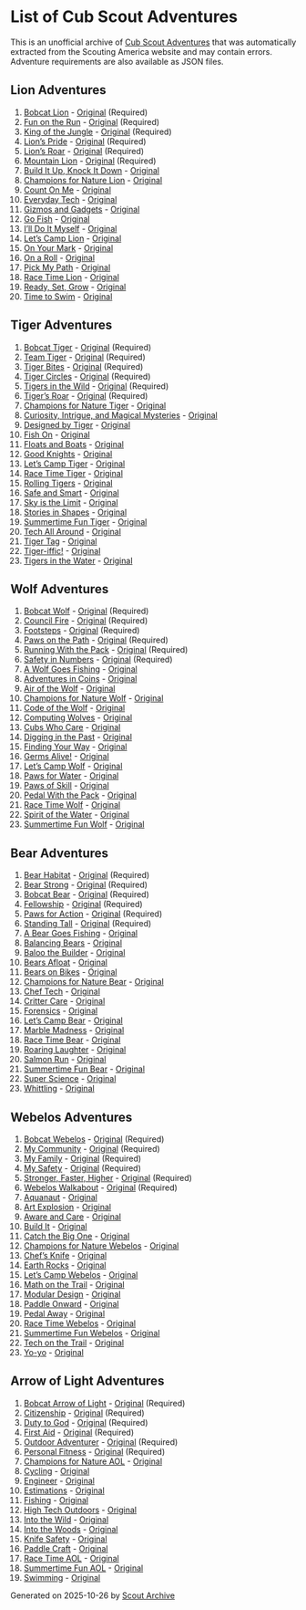 # List of Cub Scout Adventures

This is an unofficial archive of [Cub Scout Adventures](https://www.scouting.org/programs/cub-scouts/adventures/) that was automatically extracted from the Scouting America website and may contain errors. Adventure requirements are also available as JSON files.

## Lion Adventures

1. [Bobcat Lion](lion/bobcat-lion.md) - [Original](https://www.scouting.org/cub-scout-adventures/bobcat-lion/) (Required)
1. [Fun on the Run](lion/fun-on-the-run.md) - [Original](https://www.scouting.org/cub-scout-adventures/fun-on-the-run/) (Required)
1. [King of the Jungle](lion/king-of-the-jungle.md) - [Original](https://www.scouting.org/cub-scout-adventures/king-of-the-jungle/) (Required)
1. [Lion’s Pride](lion/lions-pride.md) - [Original](https://www.scouting.org/cub-scout-adventures/lions-pride/) (Required)
1. [Lion’s Roar](lion/lions-roar.md) - [Original](https://www.scouting.org/cub-scout-adventures/lions-roar/) (Required)
1. [Mountain Lion](lion/mountain-lion.md) - [Original](https://www.scouting.org/cub-scout-adventures/mountain-lion/) (Required)
1. [Build It Up, Knock It Down](lion/build-it-up-knock-it-down.md) - [Original](https://www.scouting.org/cub-scout-adventures/build-it-up-knock-it-down/)
1. [Champions for Nature Lion](lion/champions-for-nature-lion.md) - [Original](https://www.scouting.org/cub-scout-adventures/champions-for-nature-lion/)
1. [Count On Me](lion/count-on-me.md) - [Original](https://www.scouting.org/cub-scout-adventures/count-on-me/)
1. [Everyday Tech](lion/everyday-tech.md) - [Original](https://www.scouting.org/cub-scout-adventures/everyday-tech/)
1. [Gizmos and Gadgets](lion/gizmos-and-gadgets.md) - [Original](https://www.scouting.org/cub-scout-adventures/gizmos-and-gadgets/)
1. [Go Fish](lion/go-fish.md) - [Original](https://www.scouting.org/cub-scout-adventures/go-fish/)
1. [I’ll Do It Myself](lion/ill-do-it-myself.md) - [Original](https://www.scouting.org/cub-scout-adventures/ill-do-it-myself/)
1. [Let’s Camp Lion](lion/lets-camp-lion.md) - [Original](https://www.scouting.org/cub-scout-adventures/lets-camp-lion/)
1. [On Your Mark](lion/on-your-mark.md) - [Original](https://www.scouting.org/cub-scout-adventures/on-your-mark/)
1. [On a Roll](lion/on-a-roll.md) - [Original](https://www.scouting.org/cub-scout-adventures/on-a-roll/)
1. [Pick My Path](lion/pick-my-path.md) - [Original](https://www.scouting.org/cub-scout-adventures/pick-my-path-lion/)
1. [Race Time Lion](lion/race-time-lion.md) - [Original](https://www.scouting.org/cub-scout-adventures/race-time-lion/)
1. [Ready, Set, Grow](lion/ready-set-grow.md) - [Original](https://www.scouting.org/cub-scout-adventures/ready-set-grow/)
1. [Time to Swim](lion/time-to-swim.md) - [Original](https://www.scouting.org/cub-scout-adventures/time-to-swim/)

## Tiger Adventures

1. [Bobcat Tiger](tiger/bobcat-tiger.md) - [Original](https://www.scouting.org/cub-scout-adventures/bobcat-tiger/) (Required)
1. [Team Tiger](tiger/team-tiger.md) - [Original](https://www.scouting.org/cub-scout-adventures/team-tiger/) (Required)
1. [Tiger Bites](tiger/tiger-bites.md) - [Original](https://www.scouting.org/cub-scout-adventures/tiger-bites/) (Required)
1. [Tiger Circles](tiger/tiger-circles.md) - [Original](https://www.scouting.org/cub-scout-adventures/tiger-circles/) (Required)
1. [Tigers in the Wild](tiger/tigers-in-the-wild.md) - [Original](https://www.scouting.org/cub-scout-adventures/tigers-in-the-wild/) (Required)
1. [Tiger’s Roar](tiger/tigers-roar.md) - [Original](https://www.scouting.org/cub-scout-adventures/tigers-roar/) (Required)
1. [Champions for Nature Tiger](tiger/champions-for-nature-tiger.md) - [Original](https://www.scouting.org/cub-scout-adventures/champions-for-nature-tiger/)
1. [Curiosity, Intrigue, and Magical Mysteries](tiger/curiosity-intrigue-and-magical-mysteries.md) - [Original](https://www.scouting.org/cub-scout-adventures/curiosity-intrigue-and-magical-mysteries/)
1. [Designed by Tiger](tiger/designed-by-tiger.md) - [Original](https://www.scouting.org/cub-scout-adventures/designed-by-tiger/)
1. [Fish On](tiger/fish-on.md) - [Original](https://www.scouting.org/cub-scout-adventures/fish-on/)
1. [Floats and Boats](tiger/floats-and-boats.md) - [Original](https://www.scouting.org/cub-scout-adventures/floats-and-boats/)
1. [Good Knights](tiger/good-knights.md) - [Original](https://www.scouting.org/cub-scout-adventures/good-knights/)
1. [Let’s Camp Tiger](tiger/lets-camp-tiger.md) - [Original](https://www.scouting.org/cub-scout-adventures/lets-camp-tiger/)
1. [Race Time Tiger](tiger/race-time-tiger.md) - [Original](https://www.scouting.org/cub-scout-adventures/race-time-tiger/)
1. [Rolling Tigers](tiger/rolling-tigers.md) - [Original](https://www.scouting.org/cub-scout-adventures/rolling-tigers/)
1. [Safe and Smart](tiger/safe-and-smart.md) - [Original](https://www.scouting.org/cub-scout-adventures/safe-and-smart/)
1. [Sky is the Limit](tiger/sky-is-the-limit.md) - [Original](https://www.scouting.org/cub-scout-adventures/sky-is-the-limit/)
1. [Stories in Shapes](tiger/stories-in-shapes.md) - [Original](https://www.scouting.org/cub-scout-adventures/stories-in-shapes/)
1. [Summertime Fun Tiger](tiger/summertime-fun-tiger.md) - [Original](https://www.scouting.org/cub-scout-adventures/summertime-fun-tiger/)
1. [Tech All Around](tiger/tech-all-around.md) - [Original](https://www.scouting.org/cub-scout-adventures/tech-all-around/)
1. [Tiger Tag](tiger/tiger-tag.md) - [Original](https://www.scouting.org/cub-scout-adventures/tiger-tag/)
1. [Tiger-iffic!](tiger/tiger-iffic!.md) - [Original](https://www.scouting.org/cub-scout-adventures/tiger-iffic/)
1. [Tigers in the Water](tiger/tigers-in-the-water.md) - [Original](https://www.scouting.org/cub-scout-adventures/tigers-in-the-water/)

## Wolf Adventures

1. [Bobcat Wolf](wolf/bobcat-wolf.md) - [Original](https://www.scouting.org/cub-scout-adventures/bobcat-wolf/) (Required)
1. [Council Fire](wolf/council-fire.md) - [Original](https://www.scouting.org/cub-scout-adventures/council-fire/) (Required)
1. [Footsteps](wolf/footsteps.md) - [Original](https://www.scouting.org/cub-scout-adventures/footsteps/) (Required)
1. [Paws on the Path](wolf/paws-on-the-path.md) - [Original](https://www.scouting.org/cub-scout-adventures/paws-on-the-path/) (Required)
1. [Running With the Pack](wolf/running-with-the-pack.md) - [Original](https://www.scouting.org/cub-scout-adventures/running-with-the-pack/) (Required)
1. [Safety in Numbers](wolf/safety-in-numbers.md) - [Original](https://www.scouting.org/cub-scout-adventures/safety-in-numbers/) (Required)
1. [A Wolf Goes Fishing](wolf/a-wolf-goes-fishing.md) - [Original](https://www.scouting.org/cub-scout-adventures/a-wolf-goes-fishing/)
1. [Adventures in Coins](wolf/adventures-in-coins.md) - [Original](https://www.scouting.org/cub-scout-adventures/adventures-in-coins/)
1. [Air of the Wolf](wolf/air-of-the-wolf.md) - [Original](https://www.scouting.org/cub-scout-adventures/air-of-the-wolf/)
1. [Champions for Nature Wolf](wolf/champions-for-nature-wolf.md) - [Original](https://www.scouting.org/cub-scout-adventures/champions-for-nature-wolf/)
1. [Code of the Wolf](wolf/code-of-the-wolf.md) - [Original](https://www.scouting.org/cub-scout-adventures/code-of-the-wolf/)
1. [Computing Wolves](wolf/computing-wolves.md) - [Original](https://www.scouting.org/cub-scout-adventures/computing-wolves/)
1. [Cubs Who Care](wolf/cubs-who-care.md) - [Original](https://www.scouting.org/cub-scout-adventures/cubs-who-care/)
1. [Digging in the Past](wolf/digging-in-the-past.md) - [Original](https://www.scouting.org/cub-scout-adventures/digging-in-the-past/)
1. [Finding Your Way](wolf/finding-your-way.md) - [Original](https://www.scouting.org/cub-scout-adventures/finding-your-way/)
1. [Germs Alive!](wolf/germs-alive!.md) - [Original](https://www.scouting.org/cub-scout-adventures/germs-alive/)
1. [Let’s Camp Wolf](wolf/lets-camp-wolf.md) - [Original](https://www.scouting.org/cub-scout-adventures/lets-camp-wolf/)
1. [Paws for Water](wolf/paws-for-water.md) - [Original](https://www.scouting.org/cub-scout-adventures/paws-for-water/)
1. [Paws of Skill](wolf/paws-of-skill.md) - [Original](https://www.scouting.org/cub-scout-adventures/paws-of-skill/)
1. [Pedal With the Pack](wolf/pedal-with-the-pack.md) - [Original](https://www.scouting.org/cub-scout-adventures/pedal-with-the-pack/)
1. [Race Time Wolf](wolf/race-time-wolf.md) - [Original](https://www.scouting.org/cub-scout-adventures/race-time-wolf/)
1. [Spirit of the Water](wolf/spirit-of-the-water.md) - [Original](https://www.scouting.org/cub-scout-adventures/spirit-of-the-water/)
1. [Summertime Fun Wolf](wolf/summertime-fun-wolf.md) - [Original](https://www.scouting.org/cub-scout-adventures/summertime-fun-wolf/)

## Bear Adventures

1. [Bear Habitat](bear/bear-habitat.md) - [Original](https://www.scouting.org/cub-scout-adventures/bear-habitat/) (Required)
1. [Bear Strong](bear/bear-strong.md) - [Original](https://www.scouting.org/cub-scout-adventures/bear-strong/) (Required)
1. [Bobcat Bear](bear/bobcat-bear.md) - [Original](https://www.scouting.org/cub-scout-adventures/bobcat-bear/) (Required)
1. [Fellowship](bear/fellowship.md) - [Original](https://www.scouting.org/cub-scout-adventures/fellowship/) (Required)
1. [Paws for Action](bear/paws-for-action.md) - [Original](https://www.scouting.org/cub-scout-adventures/paws-for-action/) (Required)
1. [Standing Tall](bear/standing-tall.md) - [Original](https://www.scouting.org/cub-scout-adventures/standing-tall/) (Required)
1. [A Bear Goes Fishing](bear/a-bear-goes-fishing.md) - [Original](https://www.scouting.org/cub-scout-adventures/a-bear-goes-fishing/)
1. [Balancing Bears](bear/balancing-bears.md) - [Original](https://www.scouting.org/cub-scout-adventures/balancing-bears/)
1. [Baloo the Builder](bear/baloo-the-builder.md) - [Original](https://www.scouting.org/cub-scout-adventures/baloo-the-builder/)
1. [Bears Afloat](bear/bears-afloat.md) - [Original](https://www.scouting.org/cub-scout-adventures/bears-afloat/)
1. [Bears on Bikes](bear/bears-on-bikes.md) - [Original](https://www.scouting.org/cub-scout-adventures/bears-on-bikes/)
1. [Champions for Nature Bear](bear/champions-for-nature-bear.md) - [Original](https://www.scouting.org/cub-scout-adventures/champions-for-nature-bear/)
1. [Chef Tech](bear/chef-tech.md) - [Original](https://www.scouting.org/cub-scout-adventures/chef-tech/)
1. [Critter Care](bear/critter-care.md) - [Original](https://www.scouting.org/cub-scout-adventures/critter-care/)
1. [Forensics](bear/forensics.md) - [Original](https://www.scouting.org/cub-scout-adventures/forensics/)
1. [Let’s Camp Bear](bear/lets-camp-bear.md) - [Original](https://www.scouting.org/cub-scout-adventures/lets-camp-bear/)
1. [Marble Madness](bear/marble-madness.md) - [Original](https://www.scouting.org/cub-scout-adventures/marble-madness/)
1. [Race Time Bear](bear/race-time-bear.md) - [Original](https://www.scouting.org/cub-scout-adventures/race-time-bear/)
1. [Roaring Laughter](bear/roaring-laughter.md) - [Original](https://www.scouting.org/cub-scout-adventures/roaring-laughter/)
1. [Salmon Run](bear/salmon-run.md) - [Original](https://www.scouting.org/cub-scout-adventures/salmon-run/)
1. [Summertime Fun Bear](bear/summertime-fun-bear.md) - [Original](https://www.scouting.org/cub-scout-adventures/summertime-fun-bear/)
1. [Super Science](bear/super-science.md) - [Original](https://www.scouting.org/cub-scout-adventures/super-science/)
1. [Whittling](bear/whittling.md) - [Original](https://www.scouting.org/cub-scout-adventures/whittling/)

## Webelos Adventures

1. [Bobcat Webelos](webelos/bobcat-webelos.md) - [Original](https://www.scouting.org/cub-scout-adventures/bobcat-webelos/) (Required)
1. [My Community](webelos/my-community.md) - [Original](https://www.scouting.org/cub-scout-adventures/my-community/) (Required)
1. [My Family](webelos/my-family.md) - [Original](https://www.scouting.org/cub-scout-adventures/my-family/) (Required)
1. [My Safety](webelos/my-safety.md) - [Original](https://www.scouting.org/cub-scout-adventures/my-safety/) (Required)
1. [Stronger, Faster, Higher](webelos/stronger-faster-higher.md) - [Original](https://www.scouting.org/cub-scout-adventures/stronger-faster-higher/) (Required)
1. [Webelos Walkabout](webelos/webelos-walkabout.md) - [Original](https://www.scouting.org/cub-scout-adventures/webelos-walkabout/) (Required)
1. [Aquanaut](webelos/aquanaut.md) - [Original](https://www.scouting.org/cub-scout-adventures/aquanaut/)
1. [Art Explosion](webelos/art-explosion.md) - [Original](https://www.scouting.org/cub-scout-adventures/art-explosion/)
1. [Aware and Care](webelos/aware-and-care.md) - [Original](https://www.scouting.org/cub-scout-adventures/aware-and-care/)
1. [Build It](webelos/build-it.md) - [Original](https://www.scouting.org/cub-scout-adventures/build-it/)
1. [Catch the Big One](webelos/catch-the-big-one.md) - [Original](https://www.scouting.org/cub-scout-adventures/catch-the-big-one/)
1. [Champions for Nature Webelos](webelos/champions-for-nature-webelos.md) - [Original](https://www.scouting.org/cub-scout-adventures/champions-for-nature-webelos/)
1. [Chef’s Knife](webelos/chefs-knife.md) - [Original](https://www.scouting.org/cub-scout-adventures/chefs-knife/)
1. [Earth Rocks](webelos/earth-rocks.md) - [Original](https://www.scouting.org/cub-scout-adventures/earth-rocks/)
1. [Let’s Camp Webelos](webelos/lets-camp-webelos.md) - [Original](https://www.scouting.org/cub-scout-adventures/lets-camp-webelos/)
1. [Math on the Trail](webelos/math-on-the-trail.md) - [Original](https://www.scouting.org/cub-scout-adventures/math-on-the-trail/)
1. [Modular Design](webelos/modular-design.md) - [Original](https://www.scouting.org/cub-scout-adventures/modular-design/)
1. [Paddle Onward](webelos/paddle-onward.md) - [Original](https://www.scouting.org/cub-scout-adventures/paddle-onward/)
1. [Pedal Away](webelos/pedal-away.md) - [Original](https://www.scouting.org/cub-scout-adventures/pedal-away/)
1. [Race Time Webelos](webelos/race-time-webelos.md) - [Original](https://www.scouting.org/cub-scout-adventures/race-time-webelos/)
1. [Summertime Fun Webelos](webelos/summertime-fun-webelos.md) - [Original](https://www.scouting.org/cub-scout-adventures/summertime-fun-webelos/)
1. [Tech on the Trail](webelos/tech-on-the-trail.md) - [Original](https://www.scouting.org/cub-scout-adventures/tech-on-the-trail/)
1. [Yo-yo](webelos/yo-yo.md) - [Original](https://www.scouting.org/cub-scout-adventures/yo-yo/)

## Arrow of Light Adventures

1. [Bobcat Arrow of Light](arrow-of-light/bobcat-arrow-of-light.md) - [Original](https://www.scouting.org/cub-scout-adventures/bobcat-aol/) (Required)
1. [Citizenship](arrow-of-light/citizenship.md) - [Original](https://www.scouting.org/cub-scout-adventures/citizenship/) (Required)
1. [Duty to God](arrow-of-light/duty-to-god.md) - [Original](https://www.scouting.org/cub-scout-adventures/duty-to-god/) (Required)
1. [First Aid](arrow-of-light/first-aid.md) - [Original](https://www.scouting.org/cub-scout-adventures/first-aid/) (Required)
1. [Outdoor Adventurer](arrow-of-light/outdoor-adventurer.md) - [Original](https://www.scouting.org/cub-scout-adventures/outdoor-adventurer/) (Required)
1. [Personal Fitness](arrow-of-light/personal-fitness.md) - [Original](https://www.scouting.org/cub-scout-adventures/personal-fitness/) (Required)
1. [Champions for Nature AOL](arrow-of-light/champions-for-nature-aol.md) - [Original](https://www.scouting.org/cub-scout-adventures/champions-for-nature-aol/)
1. [Cycling](arrow-of-light/cycling.md) - [Original](https://www.scouting.org/cub-scout-adventures/cycling/)
1. [Engineer](arrow-of-light/engineer.md) - [Original](https://www.scouting.org/cub-scout-adventures/engineer/)
1. [Estimations](arrow-of-light/estimations.md) - [Original](https://www.scouting.org/cub-scout-adventures/estimations/)
1. [Fishing](arrow-of-light/fishing.md) - [Original](https://www.scouting.org/cub-scout-adventures/fishing/)
1. [High Tech Outdoors](arrow-of-light/high-tech-outdoors.md) - [Original](https://www.scouting.org/cub-scout-adventures/high-tech-outdoors/)
1. [Into the Wild](arrow-of-light/into-the-wild.md) - [Original](https://www.scouting.org/cub-scout-adventures/into-the-wild/)
1. [Into the Woods](arrow-of-light/into-the-woods.md) - [Original](https://www.scouting.org/cub-scout-adventures/into-the-woods/)
1. [Knife Safety](arrow-of-light/knife-safety.md) - [Original](https://www.scouting.org/cub-scout-adventures/knife-safety/)
1. [Paddle Craft](arrow-of-light/paddle-craft.md) - [Original](https://www.scouting.org/cub-scout-adventures/paddle-craft/)
1. [Race Time AOL](arrow-of-light/race-time-aol.md) - [Original](https://www.scouting.org/cub-scout-adventures/race-time-aol/)
1. [Summertime Fun AOL](arrow-of-light/summertime-fun-aol.md) - [Original](https://www.scouting.org/cub-scout-adventures/summertime-fun-aol/)
1. [Swimming](arrow-of-light/swimming.md) - [Original](https://www.scouting.org/cub-scout-adventures/swimming/)

Generated on 2025-10-26 by [Scout Archive](https://github.com/dasevilla/scout-archive)